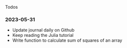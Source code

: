 Todos

### 2023-05-31

- Update journal daily on Github
- Keep reading the Julia tutorial
- Write function to calculate sum of squares of an array

